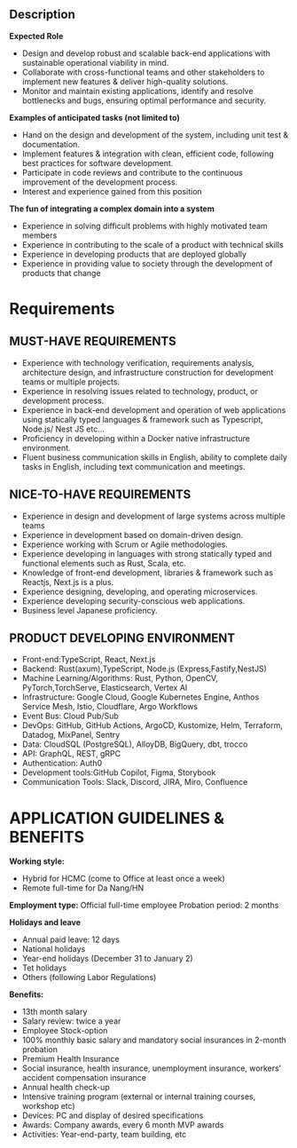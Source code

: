 ## Description

**Expected Role**
- Design and develop robust and scalable back-end applications with sustainable operational viability in mind.
- Collaborate with cross-functional teams and other stakeholders to implement new features & deliver high-quality solutions.
- Monitor and maintain existing applications, identify and resolve bottlenecks and bugs, ensuring optimal performance and security.

**Examples of anticipated tasks (not limited to)**
- Hand on the design and development of the system, including unit test & documentation.
- Implement features & integration with clean, efficient code, following best practices for software development.
- Participate in code reviews and contribute to the continuous improvement of the development process.
- Interest and experience gained from this position

**The fun of integrating a complex domain into a system**
- Experience in solving difficult problems with highly motivated team members
- Experience in contributing to the scale of a product with technical skills
- Experience in developing products that are deployed globally
- Experience in providing value to society through the development of products that change

# Requirements
## MUST-HAVE REQUIREMENTS
- Experience with technology verification, requirements analysis, architecture design, and infrastructure construction for development teams or multiple projects.
- Experience in resolving issues related to technology, product, or development process.
- Experience in back-end development and operation of web applications using statically typed languages & framework such as Typescript, Node.js/ Nest JS etc...
- Proficiency in developing within a Docker native infrastructure environment.
- Fluent business communication skills in English, ability to complete daily tasks in English, including text communication and meetings.


## NICE-TO-HAVE REQUIREMENTS
- Experience in design and development of large systems across multiple teams
- Experience in development based on domain-driven design.
- Experience working with Scrum or Agile methodologies.
- Experience developing in languages with strong statically typed and functional elements such as Rust, Scala, etc.
- Knowledge of front-end development, libraries & framework such as Reactjs, Next.js is a plus.
- Experience designing, developing, and operating microservices.
- Experience developing security-conscious web applications.
- Business level Japanese proficiency.


## PRODUCT DEVELOPING ENVIRONMENT
- Front-end:TypeScript, React, Next.js
- Backend: Rust(axum),TypeScript, Node.js (Express,Fastify,NestJS)
- Machine Learning/Algorithms: Rust, Python, OpenCV, PyTorch,TorchServe, Elasticsearch, Vertex AI
- Infrastructure: Google Cloud, Google Kubernetes Engine, Anthos Service Mesh, Istio, Cloudflare, Argo Workflows
- Event Bus: Cloud Pub/Sub
- DevOps: GitHub, GitHub Actions, ArgoCD, Kustomize, Helm, Terraform, Datadog, MixPanel, Sentry
- Data: CloudSQL (PostgreSQL), AlloyDB, BigQuery, dbt, trocco
- API: GraphQL, REST, gRPC
- Authentication: Auth0
- Development tools:GitHub Copilot, Figma, Storybook
- Communication Tools: Slack, Discord, JIRA, Miro, Confluence

# APPLICATION GUIDELINES & BENEFITS

**Working style:**
- Hybrid for HCMC (come to Office at least once a week)
- Remote full-time for Da Nang/HN

**Employment type:**
Official full-time employee
Probation period: 2 months

**Holidays and leave**
- Annual paid leave: 12 days
- National holidays
- Year-end holidays (December 31 to January 2)
- Tet holidays
- Others (following Labor Regulations)

**Benefits:**
- 13th month salary
- Salary review: twice a year
- Employee Stock-option
- 100% monthly basic salary and mandatory social insurances in 2-month probation
- Premium Health Insurance
- Social insurance, health insurance, unemployment insurance, workers’ accident compensation insurance
- Annual health check-up
- Intensive training program (external or internal training courses, workshop etc)
- Devices: PC and display of desired specifications
- Awards: Company awards, every 6 month MVP awards
- Activities: Year-end-party, team building, etc
  
